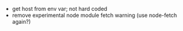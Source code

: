 - get host from env var; not hard coded
- remove experimental node module fetch warning (use node-fetch again?)
